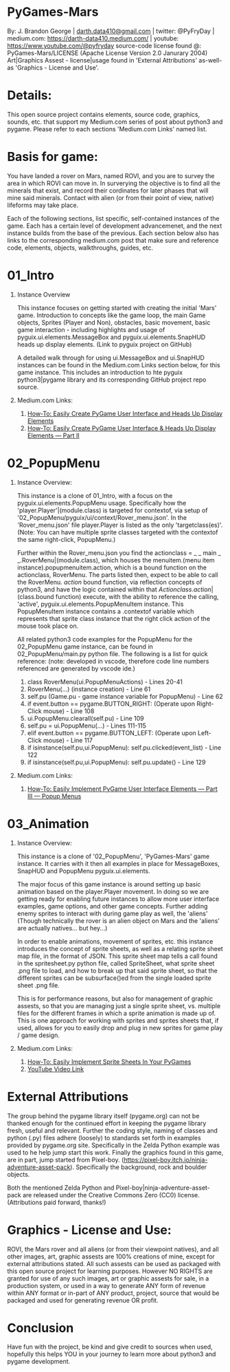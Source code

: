 # PyGames-Mars
By: J. Brandon George | darth.data410@gmail.com | twitter: @PyFryDay | medium.com: https://darth-data410.medium.com/ | youtube: https://www.youtube.com/@pyfryday
source-code license found @: PyGames-Mars/LICENSE (Apache License Version 2.0 Janurary 2004)
Art|Graphics Assest - license|usage found in 'External Attributions' as-well-as 'Graphics - License and Use'. 

# Details:
This open source project contains elements, source code, graphics, sounds, etc. that support my Medium.com series of post about python3 and pygame. Please refer to each sections 'Medium.com Links' named list. 

# Basis for game:
You have landed a rover on Mars, named ROVI, and you are to survey the area in which ROVI can move in. In surverying the objective is to find all the minerals that exist, and record their cordinates for later phases that will mine said minerals. Contact with alien (or from their point of view, native) lifeforms may take place.  

Each of the following sections, list specific, self-contained instances of the game. Each has a certain level of development advancemenet, and the next instance builds from the base of the previous. Each section below also has links to the corresponding medium.com post that make sure and reference code, elements, objects, walkthroughs, guides, etc.

# 01_Intro
1. Instance Overview 

    This instance focuses on getting started with creating the initial 'Mars' game. Introduction to concepts like the game loop, the main Game objects, Sprites (Player and Non), obstacles, basic movement, basic game interaction - including highlights and usage of pyguix.ui.elements.MessageBox and pyguix.ui.elements.SnapHUD heads up display elements. (Link to pyguix project on GitHub)

    A detailed walk through for using ui.MessageBox and ui.SnapHUD instances can be found in the Medium.com Links section below, for this game instance. This includes an introduction to hte pyguix python3|pygame library and its corresponding GitHub project repo source.

2. Medium.com Links:

    1. <a href="https://darth-data410.medium.com/how-to-easily-create-pygame-user-interface-and-heads-up-display-elements-3b1bf424a2c8" target="_blank">How-To: Easily Create PyGame User Interface and Heads Up Display Elements</a>
    2. <a href="https://darth-data410.medium.com/how-to-easily-create-pygame-user-interface-heads-up-display-elements-part-ii-3888d1a0afe">How-To: Easily Create PyGame User Interface & Heads Up Display Elements — Part II</a>

# 02_PopupMenu
1. Instance Overview:

    This instance is a clone of 01_Intro, with a focus on the pyguix.ui.elements.PopupMenu usage. Specifically how the 'player.Player'|(module.class) is targeted for contextof, via setup of '02_PopupMenu/pyguix/ui/context/Rover_menu.json'. In the 'Rover_menu.json' file player.Player is listed as the only 'targetclass(es)'. (Note: You can have multiple sprite classes targeted with the contextof the same right-click, PopupMenu.)

    Further within the Rover_menu.json you find the actionclass = _ _ main _ _.RoverMenu|(module.class), which houses the menuitem.(menu item instance).popupmenuitem.action, which is a bound function on the actionclass, RoverMenu. The parts listed then, expect to be able to call the RoverMenu. _action_ bound function, via reflection concepts of python3, and have the logic contained within that _Actionclass_._action_|(class.bound function) execute, with the ability to reference the calling, 'active', pyguix.ui.elements.PopupMenuItem instance. This PopupMenuItem instance contains a .contextof variable which represents that sprite class instance that the right click action of the mouse took place on. 

    All related python3 code examples for the PopupMenu for the 02_PopupMenu game instance, can be found in 02_PopupMenu/main.py python file. The following is a list for quick reference: (note: developed in vscode, therefore code line numbers referenced are generated by vscode ide.)

    1. class RoverMenu(ui.PopupMenuActions) - Lines 20-41
    2. RoverMenu(...) (instance creation) - Line 61
    3. self.pu (Game.pu - game instance variable for PopupMenu) - Line 62
    4. if event.button == pygame.BUTTON_RIGHT: (Operate upon Right-Click mouse) - Line 108
    5. ui.PopupMenu.clearall(self.pu) - Line 109
    6. self.pu = ui.PopupMenu(...) - Lines 111-115
    7. elif event.button == pygame.BUTTON_LEFT: (Operate upon Left-Click mouse) - Line 117
    8. if isinstance(self.pu,ui.PopupMenu): self.pu.clicked(event_list) - Line 122
    9. if isinstance(self.pu,ui.PopupMenu): self.pu.update() - Line 129 

2. Medium.com Links:

    1. <a href="https://darth-data410.medium.com/how-to-easily-implement-pygame-user-interface-elements-part-iii-popup-menus-134df503a80">How-To: Easily Implement PyGame User Interface Elements — Part III — Popup Menus</a>

# 03_Animation
1. Instance Overview:

    This instance is a clone of '02_PopupMenu', 'PyGames-Mars' game instance. It carries with it then all examples in place for MessageBoxes, SnapHUD and PopupMenu pyguix.ui.elements.

    The major focus of this game instance is around setting up basic animation based on the player.Player movement. In doing so we are getting ready for enabling future instances to allow more user interface examples, game options, and other game concepts. Further adding enemy sprites to interact with during game play as well, the 'aliens' (Though technically the rover is an alien object on Mars and the 'aliens' are actually natives... but hey...)

    In order to enable animations, movement of sprites, etc. this instance introduces the concept of sprite sheets, as well as a relating sprite sheet map file, in the format of JSON. This sprite sheet map tells a call found in the spritesheet.py python file, called SpriteSheet, what sprite sheet .png file to load, and how to break up that said sprite sheet, so that the different sprites can be subsurface()ed from the single loaded sprite sheet .png file. 

    This is for performance reasons, but also for management of graphic assests, so that you are managing just a single sprite sheet, vs. multiple files for the different frames in which a sprite animation is made up of. This is one approach for working with sprites and sprites sheets that, if used, allows for you to easily drop and plug in new sprites for game play / game design.

2. Medium.com Links:

    1. <a href="https://darth-data410.medium.com/how-to-easily-implement-sprite-sheets-in-your-pygames-120ce5ea9780">How-To: Easily Implement Sprite Sheets In Your PyGames</a>
    2. <a href="https://youtu.be/8o0bGX_PYCs">YouTube Video Link</a>

# External Attributions
The group behind the pygame library itself (pygame.org) can not be thanked enough for the continued effort in keeping the pygame library fresh, useful and relevant. Further the coding style, naming of classes and python (.py) files adhere (loosely) to standards set forth in examples provided by pygame.org site. Specifically in the Zelda Python example was used to he help jump start this work. Finally the graphics found in this game, are in part, jump started from Pixel-boy. (https://pixel-boy.itch.io/ninja-adventure-asset-pack). Specifically the background, rock and boulder objects. 

Both the mentioned Zelda Python and Pixel-boy|ninja-adventure-asset-pack are released under the Creative Commons Zero (CC0) license. (Attributions paid forward, thanks!)

# Graphics - License and Use:
ROVI, the Mars rover and all aliens (or from their viewpoint natives), and all other images, art, graphic assests are 100% creations of mine, except for external attributions stated. All such assests can be used as packaged with this open source project for learning purposes. However NO RIGHTS are granted for use of any such images, art or graphic assests for sale, in a production system, or used in a way to generate ANY form of revenue within ANY format or in-part of ANY product, project, source that would be packaged and used for generating revenue OR profit. 

# Conclusion 
Have fun with the project, be kind and give credit to sources when used, hopefully this helps YOU in your journey to learn more about python3 and pygame development. 
